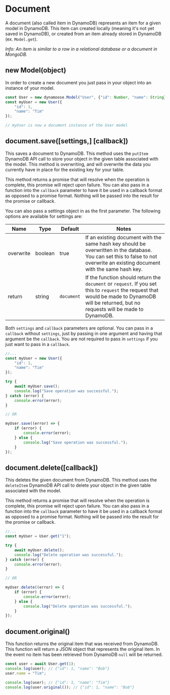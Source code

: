# Document

A document (also called item in DynamoDB) represents an item for a given model in DynamoDB. This item can created locally (meaning it's not yet saved in DynamoDB), or created from an item already stored in DynamoDB (ex. `Model.get`).

_Info: An item is similar to a row in a relational database or a document in MongoDB._


## new Model(object)

In order to create a new document you just pass in your object into an instance of your model.

```js
const User = new dynamoose.Model("User", {"id": Number, "name": String});
const myUser = new User({
	"id": 1,
	"name": "Tim"
});

// myUser is now a document instance of the User model
```

## document.save([settings,] [callback])

This saves a document to DynamoDB. This method uses the `putItem` DynamoDB API call to store your object in the given table associated with the model. This method is overwriting, and will overwrite the data you currently have in place for the existing key for your table.

This method returns a promise that will resolve when the operation is complete, this promise will reject upon failure. You can also pass in a function into the `callback` parameter to have it be used in a callback format as opposed to a promise format. Nothing will be passed into the result for the promise or callback.

You can also pass a settings object in as the first parameter. The following options are available for settings are:

| Name | Type | Default | Notes |
|---|---|---|---|
| overwrite | boolean | true | If an existing document with the same hash key should be overwritten in the database. You can set this to false to not overwrite an existing document with the same hash key. |
| return | string | `document` | If the function should return the `document` or `request`. If you set this to `request` the request that would be made to DynamoDB will be returned, but no requests will be made to DynamoDB. |

Both `settings` and `callback` parameters are optional. You can pass in a `callback` without `settings`, just by passing in one argument and having that argument be the `callback`. You are not required to pass in `settings` if you just want to pass in a `callback`.

```js
//...
const myUser = new User({
	"id": 1,
	"name": "Tim"
});

try {
	await myUser.save();
	console.log("Save operation was successful.");
} catch (error) {
	console.error(error);
}

// OR

myUser.save((error) => {
	if (error) {
		console.error(error);
	} else {
		console.log("Save operation was successful.");
	}
});
```

## document.delete([callback])

This deletes the given document from DynamoDB. This method uses the `deleteItem` DynamoDB API call to delete your object in the given table associated with the model.

This method returns a promise that will resolve when the operation is complete, this promise will reject upon failure. You can also pass in a function into the `callback` parameter to have it be used in a callback format as opposed to a promise format. Nothing will be passed into the result for the promise or callback.

```js
//...
const myUser = User.get("1");

try {
	await myUser.delete();
	console.log("Delete operation was successful.");
} catch (error) {
	console.error(error);
}

// OR

myUser.delete((error) => {
	if (error) {
		console.error(error);
	} else {
		console.log("Delete operation was successful.");
	}
});
```

## document.original()

This function returns the original item that was received from DynamoDB. This function will return a JSON object that represents the original item. In the event no item has been retrieved from DynamoDB `null` will be returned.

```js
const user = await User.get(1);
console.log(user); // {"id": 1, "name": "Bob"}
user.name = "Tim";

console.log(user); // {"id": 1, "name": "Tim"}
console.log(user.original()); // {"id": 1, "name": "Bob"}
```
